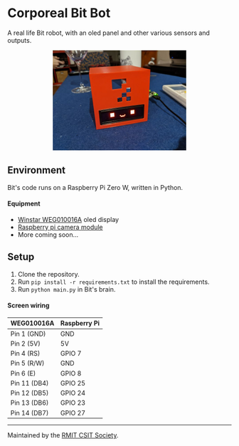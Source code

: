 # Corporeal Bit Bot

A real life Bit robot, with an oled panel and other various sensors and outputs.

<p align="center">
<img src="https://github.com/csitsociety/corporeal-bit/blob/master/preview.jpg?raw=true" width="300">
</p>

## Environment

Bit's code runs on a Raspberry Pi Zero W, written in Python.

#### Equipment
- [Winstar WEG010016A](https://www.winstar.com.tw/products/oled-module/graphic-oled-display/weg010016a.html) oled display
- [Raspberry pi camera module](https://au.element14.com/raspberry-pi/rpi-camera-board/raspberry-pi-camera-board-5mp/dp/2302279)
- More coming soon...


## Setup

1. Clone the repository.
2. Run `pip install -r requirements.txt` to install the requirements.
3. Run `python main.py` in Bit's brain.

#### Screen wiring
WEG010016A | Raspberry Pi
---|---
Pin 1 (GND) | GND
Pin 2 (5V) | 5V
Pin 4 (RS) | GPIO 7
Pin 5 (R/W) | GND
Pin 6 (E) | GPIO 8
Pin 11 (DB4) | GPIO 25
Pin 12 (DB5) | GPIO 24
Pin 13 (DB6) | GPIO 23
Pin 14 (DB7) | GPIO 27

---
Maintained by the [RMIT CSIT Society](https://csitsociety.club).
